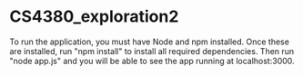 # CS4380_exploration2

To run the application, you must have Node and npm installed. Once these are installed, run "npm install" to install all required dependencies. Then run "node app.js" and you will be able to see the app running at localhost:3000.
